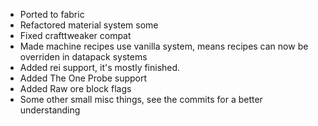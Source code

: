 - Ported to fabric
- Refactored material system some
- Fixed crafttweaker compat
- Made machine recipes use vanilla system, means recipes can now be overriden in datapack systems
- Added rei support, it's mostly finished.
- Added The One Probe support
- Added Raw ore block flags
- Some other small misc things, see the commits for a better understanding
